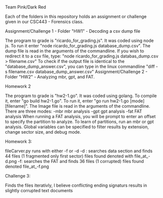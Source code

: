 Team Pink/Dark Red

Each of the folders in this repository holds an assignment or challenge given in our CSC443 - Forensics class.

Assignment/Challenge 1 - Folder "HW1" - Decoding a csv dump file

The program to grade is "ricardo_for_grading.js". It was coded using node js. To run it enter "node ricardo_for_grading.js database_dump.csv". The dump file is read in the arguments of the commandline. If you wish to redirect it to a csv file, type: "node ricardo_for_grading.js databas_dump.csv > filename.csv" To check if the output file is identical to the "database_dump_answer.csv", you can type in the linux commandline "diff -s filename.csv database_dump_answer.csv"
Assignment/Challenge 2 - Folder "HW2" - Analyzing mbr, gpt, and FAT.

Homework 2

The program to grade is "hw2-1.go". It was coded using golang. To compile it, enter "go build hw2-1.go". To run it, enter "go run hw2-1.go [mode] [filename]". The Image file is read in the arguments of the commandline. There are three modes: -mbr mbr analysis -gpt gpt analysis -fat FAT analysis When running a FAT analysis, you will be prompt to enter an offset to specify the partition to analyze. To learn of partitions, run an mbr or gpt analysis. Global variables can be specified to filter results by extension, change sector size, and debug mode.

Homework 3:

fileCarver.py runs with either -f or -d 
-d : searches data section and finds 44 files (1 fragmented only first sector) files found denoted with file_at_-d.png
-f: searches the FAT and finds 36 files (1 corrupted) files found denoted file_at_-f.png

Challenge 3:

Finds the files iterativly, I believe conflicting ending signaturs results in slightly corrupted text documents

